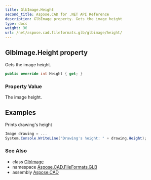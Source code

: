 ```yaml
---
title: GlbImage.Height
second_title: Aspose.CAD for .NET API Reference
description: GlbImage property. Gets the image height
type: docs
weight: 30
url: /net/aspose.cad.fileformats.glb/glbimage/height/
---
```

## GlbImage.Height property

Gets the image height.

```csharp
public override int Height { get; }
```

### Property Value

The image height.

## Examples

Prints drawing's height

```csharp
Image drawing = ...
System.Console.WriteLine("Drawing's height: " + drawing.Height);
```

### See Also

* class [GlbImage](../)
* namespace [Aspose.CAD.FileFormats.GLB](../../glbimage/)
* assembly [Aspose.CAD](../../../)


